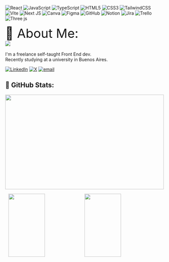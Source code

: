 <!-- <img src="banner_github.png" alt="GitHub Banner" width="100%" /> -->

![React](https://img.shields.io/badge/react-%2320232a.svg?style=for-the-badge&logo=react&logoColor=%2361DAFB) ![JavaScript](https://img.shields.io/badge/javascript-%23323330.svg?style=for-the-badge&logo=javascript&logoColor=%23F7DF1E) ![TypeScript](https://img.shields.io/badge/typescript-%23007ACC.svg?style=for-the-badge&logo=typescript&logoColor=white) ![HTML5](https://img.shields.io/badge/html5-%23E34F26.svg?style=for-the-badge&logo=html5&logoColor=white) ![CSS3](https://img.shields.io/badge/css3-%231572B6.svg?style=for-the-badge&logo=css3&logoColor=white) ![TailwindCSS](https://img.shields.io/badge/tailwindcss-%2338B2AC.svg?style=for-the-badge&logo=tailwind-css&logoColor=white) ![Vite](https://img.shields.io/badge/vite-%23646CFF.svg?style=for-the-badge&logo=vite&logoColor=white) ![Next JS](https://img.shields.io/badge/Next-black?style=for-the-badge&logo=next.js&logoColor=white) ![Canva](https://img.shields.io/badge/Canva-%2300C4CC.svg?style=for-the-badge&logo=Canva&logoColor=white) ![Figma](https://img.shields.io/badge/figma-%23F24E1E.svg?style=for-the-badge&logo=figma&logoColor=white) ![GitHub](https://img.shields.io/badge/github-%23121011.svg?style=for-the-badge&logo=github&logoColor=white) ![Notion](https://img.shields.io/badge/Notion-%23000000.svg?style=for-the-badge&logo=notion&logoColor=white) ![Jira](https://img.shields.io/badge/jira-%230A0FFF.svg?style=for-the-badge&logo=jira&logoColor=white) ![Trello](https://img.shields.io/badge/Trello-%23026AA7.svg?style=for-the-badge&logo=Trello&logoColor=white) ![Three js](https://img.shields.io/badge/threejs-black?style=for-the-badge&logo=three.js&logoColor=white)

<div style="font-size: 40px;">👋 About Me:</div>
<img src="https://user-images.githubusercontent.com/73097560/115834477-dbab4500-a447-11eb-908a-139a6edaec5c.gif"><br><br>
I'm a freelance self-taught Front End dev.<br>Recently studying at a university in Buenos Aires.

[![LinkedIn](https://img.shields.io/badge/LinkedIn-%230077B5.svg?logo=linkedin&logoColor=white)](https://linkedin.com/in/blasmontanari) [![X](https://img.shields.io/badge/X-black.svg?logo=X&logoColor=white)](https://x.com/blzzzz_) [![email](https://img.shields.io/badge/Email-D14836?logo=gmail&logoColor=white)](mailto:montanariblas@hotmail.com) 

## 💼 GitHub Stats:

<img src="https://github-readme-streak-stats.herokuapp.com/?user=blassmm&theme=dark&hide_border=false" style="width: 100%; height: 300px;"/><br/>

<div style="display: flex; justify-content: center; align-items: center;">
  <img src="https://github-readme-stats.vercel.app/api/top-langs/?username=blassmm&theme=dark&hide_border=false&include_all_commits=false&count_private=false&layout=compact" style="width: 48%; height: 200px;"/>
  <img src="https://github-readme-stats.vercel.app/api?username=blassmm&theme=dark&hide_border=false&include_all_commits=false&count_private=false" style="width: 48%; height: 200px;"/>
</div>


<!--

![](https://github-readme-streak-stats.herokuapp.com/?user=blassmm&theme=dark&hide_border=false)
![](https://github-readme-stats.vercel.app/api/top-langs/?username=blassmm&theme=dark&hide_border=false&include_all_commits=false&count_private=false&layout=compact)<br/>
![](https://github-readme-stats.vercel.app/api?username=blassmm&theme=dark&hide_border=false&include_all_commits=false&count_private=false)

- 🔭 
- 🌱 
- 👯 
- 🤔 
- 💬 Ask me about ...
- 📫 How to reach me: ...
- 😄 Pronouns: ...
- ⚡ Fun fact: ...

-->
